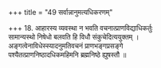 +++
title = "49 सर्वान्नानुमत्यधिकरणम्"

+++
18. आहारस्य व्यवस्था न भवति वचनात्प्राणविद्याधिकर्तुः  
सामान्यस्थो निषेधो बलवति हि विधौ संकुचेदित्ययुक्तम् ।  
अङ्गत्वेनाविधेस्स्यादनुमतिवचनं प्राणभङ्गप्रसङ्गे  
पश्यैतत्प्राणनिष्ठादधिकमहिमनि ब्रह्मनिष्ठे ह्युषस्तौ ॥